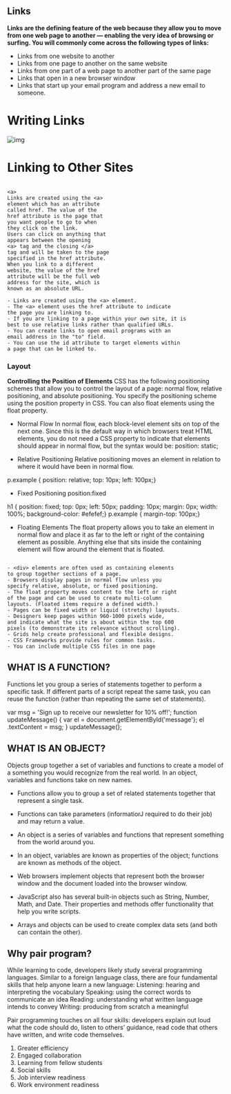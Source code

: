 ## Links 

**Links are the defining feature of the web
because they allow you to move from
one web page to another — enabling the
very idea of browsing or surfing.
You will commonly come across the following types of links:**
* Links from one website to another
* Links from one page to another on the same website
* Links from one part of a web page to another part of the
same page
* Links that open in a new browser window
* Links that start up your email program and address a new
email to someone.
# Writing Links

![img](https://www.codescholarly.com/static/page-5-1-d4901d6ce40eef677734b28ab06ef08e.png)

# Linking to Other Sites
```

<a> 
Links are created using the <a>
element which has an attribute
called href. The value of the
href attribute is the page that
you want people to go to when
they click on the link.
Users can click on anything that
appears between the opening
<a> tag and the closing </a>
tag and will be taken to the page
specified in the href attribute.
When you link to a different
website, the value of the href
attribute will be the full web
address for the site, which is
known as an absolute URL.

- Links are created using the <a> element.
- The <a> element uses the href attribute to indicate
the page you are linking to.
- If you are linking to a page within your own site, it is
best to use relative links rather than qualified URLs.
- You can create links to open email programs with an
email address in the "to" field.
- You can use the id attribute to target elements within
a page that can be linked to.
```

### Layout 

**Controlling the Position of Elements**
CSS has the following positioning schemes that allow you to control
the layout of a page: normal flow, relative positioning, and absolute
positioning. You specify the positioning scheme using the position
property in CSS. You can also float elements using the float property.

* Normal Flow
In normal flow, each block-level
element sits on top of the next
one. Since this is the default
way in which browsers treat
HTML elements, you do not
need a CSS property to indicate
that elements should appear
in normal flow, but the syntax
would be:
position: static; 

* Relative Positioning
Relative positioning moves an
element in relation to where it
would have been in normal flow.

p.example {
position: relative;
top: 10px;
left: 100px;}

* Fixed Positioning
position:fixed

h1 {
position: fixed;
top: 0px;
left: 50px;
padding: 10px;
margin: 0px;
width: 100%;
background-color: #efefef;}
p.example {
margin-top: 100px;}

* Floating Elements
The float property allows you
to take an element in normal
flow and place it as far to the
left or right of the containing
element as possible.
Anything else that sits inside
the containing element will
flow around the element that is
floated.
```

- <div> elements are often used as containing elements
to group together sections of a page.
- Browsers display pages in normal flow unless you
specify relative, absolute, or fixed positioning.
- The float property moves content to the left or right
of the page and can be used to create multi-column
layouts. (Floated items require a defined width.)
- Pages can be fixed width or liquid (stretchy) layouts.
- Designers keep pages within 960-1000 pixels wide,
and indicate what the site is about within the top 600
pixels (to demonstrate its relevance without scrolling).
- Grids help create professional and flexible designs.
- CSS Frameworks provide rules for common tasks.
- You can include multiple CSS files in one page
```

## WHAT IS A FUNCTION?
Functions let you group a series of statements together to perform a
specific task. If different parts of a script repeat the same task, you can
reuse the function (rather than repeating the same set of statements). 

var msg = 'Sign up to receive our newsletter for 10% off!';
function updateMessage() {
var el = document.getElementByld('message'};
el .textContent = msg;
}
updateMessage(}; 

## WHAT IS AN OBJECT? 

Objects group together a set of variables and functions to create a model
of a something you would recognize from the real world. In an object,
variables and functions take on new names. 

* Functions allow you to group a set of related
statements together that represent a single task.
* Functions can take parameters (informatiorJ required
to do their job) and may return a value.

* An object is a series of variables and functions that
represent something from the world around you.
* In an object, variables are known as properties of the
object; functions are known as methods of the object.
* Web browsers implement objects that represent both
the browser window and the document loaded into the
browser window.
* JavaScript also has several built-in objects such as
String, Number, Math, and Date. Their properties and
methods offer functionality that help you write scripts.
* Arrays and objects can be used to create complex data
sets (and both can contain the other). 

## Why pair program?
While learning to code, developers likely study several programming languages. Similar to a foreign language class, there are four fundamental skills that help anyone learn a new language: Listening: hearing and interpreting the vocabulary Speaking: using the correct words to communicate an idea Reading: understanding what written language intends to convey Writing: producing from scratch a meaningful

Pair programming touches on all four skills: developers explain out loud what the code should do, listen to others’ guidance, read code that others have written, and write code themselves.

1. Greater efficiency
2. Engaged collaboration
3. Learning from fellow students
4. Social skills
5. Job interview readiness
6. Work environment readiness

